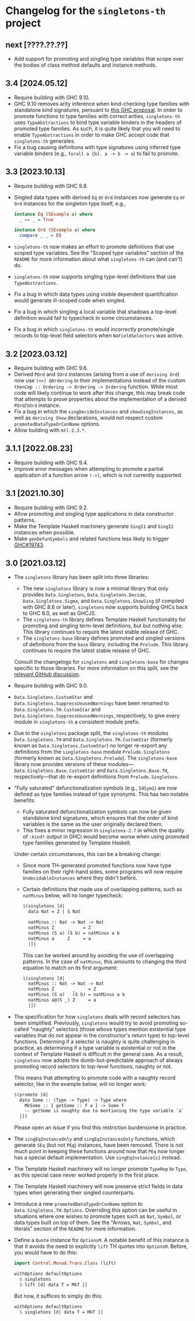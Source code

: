 Changelog for the `singletons-th` project
=========================================

next [????.??.??]
-----------------
* Add support for promoting and singling type variables that scope over the
  bodies of class method defaults and instance methods.

3.4 [2024.05.12]
----------------
* Require building with GHC 9.10.
* GHC 9.10 removes arity inference when kind-checking type families with
  standalone kind signatures, persuant to [this GHC
  proposal](https://github.com/ghc-proposals/ghc-proposals/blob/10290a668608d608c3f6c6010be265cf7a02e1fc/proposals/0425-decl-invis-binders.rst#breakage-2-arity-inference).
  In order to promote functions to type families with correct arities,
  `singletons-th` uses `TypeAbstractions` to bind type variable binders in the
  headers of promoted type families. As such, it is quite likely that you will
  need to enable `TypeAbstractions` in order to make GHC accept code that
  `singletons-th` generates.
* Fix a bug causing definitions with type signatures using inferred type
  variable binders (e.g., `forall a {b}. a -> b -> a`) to fail to promote.

3.3 [2023.10.13]
----------------
* Require building with GHC 9.8.
* Singled data types with derived `Eq` or `Ord` instances now generate `Eq` or
  `Ord` instances for the singleton type itself, e.g.,

  ```hs
  instance Eq (SExample a) where
    _ == _ = True

  instance Ord (SExample a) where
    compare _ _ = EQ
  ```
* `singletons-th` now makes an effort to promote definitions that use scoped
  type variables. See the "Scoped type variables" section of the `README` for
  more information about what `singletons-th` can (and can't) do.
* `singletons-th` now supports singling type-level definitions that use
  `TypeAbstractions`.
* Fix a bug in which data types using visible dependent quantification would
  generate ill-scoped code when singled.
* Fix a bug in which singling a local variable that shadows a top-level
  definition would fail to typecheck in some circumstances.
* Fix a bug in which `singletons-th` would incorrectly promote/single records
  to top-level field selectors when `NoFieldSelectors` was active.

3.2 [2023.03.12]
----------------
* Require building with GHC 9.6.
* Derived `POrd` and `SOrd` instances (arising from a use of `deriving Ord`)
  now use `(<>) @Ordering` in their implementations instead of the custom
  `thenCmp :: Ordering -> Ordering -> Ordering` function. While most code will
  likely continue to work after this change, this may break code that attempts
  to prove properties about the implementation of a derived `POrd`/`SOrd`
  instance.
* Fix a bug in which the `singDecideInstances` and `showSingInstances`, as well
  as `deriving Show` declarations, would not respect custom
  `promotedDataTypeOrConName` options.
* Allow building with `mtl-2.3.*`.

3.1.1 [2022.08.23]
------------------
* Require building with GHC 9.4.
* Improve error messages when attempting to promote a partial application of
  a function arrow `(->)`, which is not currently supported.

3.1 [2021.10.30]
----------------
* Require building with GHC 9.2.
* Allow promoting and singling type applications in data constructor patterns.
* Make the Template Haskell machinery generate `SingI1` and `SingI2` instances
  when possible.
* Make `genDefunSymbols` and related functions less likely to trigger
  [GHC#19743](https://gitlab.haskell.org/ghc/ghc/-/issues/19743).

3.0 [2021.03.12]
----------------
* The `singletons` library has been split into three libraries:

  * The new `singletons` library is now a minimal library that only provides
    `Data.Singletons`, `Data.Singletons.Decide`, `Data.Singletons.Sigma`, and
    `Data.Singletons.ShowSing` (if compiled with GHC 8.6 or later).
    `singletons` now supports building GHCs back to GHC 8.0, as well as GHCJS.
  * The `singletons-th` library defines Template Haskell functionality for
    promoting and singling term-level definitions, but but nothing else. This
    library continues to require the latest stable release of GHC.
  * The `singletons-base` library defines promoted and singled versions of
    definitions from the `base` library, including the `Prelude`. This library
    continues to require the latest stable release of GHC.

  Consult the changelogs for `singletons` and `singletons-base` for changes
  specific to those libraries. For more information on this split, see the
  [relevant GitHub discussion](https://github.com/goldfirere/singletons/issues/420).
* Require building with GHC 9.0.
* `Data.Singletons.CustomStar` and `Data.Singletons.SuppressUnusedWarnings`
  have been renamed to `Data.Singletons.TH.CustomStar` and
  `Data.Singletons.SuppressUnusedWarnings`, respectively, to give every module
  in `singletons-th` a consistent module prefix.
* Due to the `singletons` package split, the `singletons-th` modules
  `Data.Singletons.TH` and `Data.Singletons.TH.CustomStar` (formerly known as
  `Data.Singletons.CustomStar`) no longer re-export any definitions from the
  `singletons-base` module `Prelude.Singletons` (formerly known as
  `Data.Singletons.Prelude`). The `singletons-base` library now provides
  versions of these modules—`Data.Singletons.Base.CustomStar` and
  `Data.Singletons.Base.TH`, respectively—that do re-export definitions
  from `Prelude.Singletons`.
* "Fully saturated" defunctionalization symbols (e.g., `IdSym1`) are now
  defined as type families instead of type synonyms. This has two notable
  benefits:

  * Fully saturated defunctionalization symbols can now be given standalone
    kind signatures, which ensures that the order of kind variables is the
    same as the user originally declared them.
  * This fixes a minor regression in `singletons-2.7` in which the quality
    of `:kind!` output in GHCi would become worse when using promoted type
    families generated by Template Haskell.

  Under certain circumstances, this can be a breaking change:

  * Since more TH-generated promoted functions now have type families on
    their right-hand sides, some programs will now require
    `UndecidableInstances` where they didn't before.
  * Certain definitions that made use of overlapping patterns, such as
    `natMinus` below, will no longer typecheck:

    ```hs
    $(singletons [d|
      data Nat = Z | S Nat

      natMinus :: Nat -> Nat -> Nat
      natMinus Z     _     = Z
      natMinus (S a) (S b) = natMinus a b
      natMinus a     Z     = a
      |])
    ```

    This can be worked around by avoiding the use of overlapping patterns.
    In the case of `natMinus`, this amounts to changing the third equation
    to match on its first argument:

    ```hs
    $(singletons [d|
      natMinus :: Nat -> Nat -> Nat
      natMinus Z       _     = Z
      natMinus (S a)   (S b) = natMinus a b
      natMinus a@(S _) Z     = a
      |])
    ```
* The specification for how `singletons` deals with record selectors has been
  simplified. Previously, `singletons` would try to avoid promoting so-called
  "naughty" selectors (those whose types mention existential type variables
  that do not appear in the constructor's return type) to top-level functions.
  Determing if a selector is naughty is quite challenging in practice, as
  determining if a type variable is existential or not in the context of
  Template Haskell is difficult in the general case. As a result, `singletons`
  now adopts the dumb-but-predictable approach of always promoting record
  selectors to top-level functions, naughty or not.

  This means that attempting to promote code with a naughty record selector,
  like in the example below, will no longer work:

  ```hs
  $(promote [d|
    data Some :: (Type -> Type) -> Type where
      MkSome :: { getSome :: f a } -> Some f
      -- getSome is naughty due to mentioning the type variable `a`
    |])
  ```

  Please open an issue if you find this restriction burdensome in practice.
* The `singEqInstanceOnly` and `singEqInstancesOnly` functions, which generate
  `SEq` (but not `PEq`) instances, have been removed. There is not much point
  in keeping these functions around now that `PEq` now longer has a special
  default implementation. Use `singEqInstance{s}` instead.
* The Template Haskell machinery will no longer promote `TypeRep` to `Type`,
  as this special case never worked properly in the first place.
* The Template Haskell machinery will now preserve strict fields in data types
  when generating their singled counterparts.
* Introduce a new `promotedDataTypeOrConName` option to
  `Data.Singletons.TH.Options`. Overriding this option can be useful in
  situations where one wishes to promote types such as `Nat`, `Symbol`, or
  data types built on top of them. See the
  "Arrows, `Nat`, `Symbol`, and literals" section of the `README` for more
  information.
* Define a `Quote` instance for `OptionsM`. A notable benefit of this instance
  is that it avoids the need to explicitly `lift` TH quotes into `OptionsM`.
  Before, you would have to do this:

  ```hs
  import Control.Monad.Trans.Class (lift)

  withOptions defaultOptions
    $ singletons
    $ lift [d| data T = MkT |]
  ```

  But now, it suffices to simply do this:

  ```hs
  withOptions defaultOptions
    $ singletons [d| data T = MkT |]
  ```
